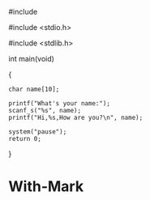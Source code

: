 #include <iostream>

#include <stdio.h>

#include <stdlib.h>

int main(void)

{
    
    char name[10];
    
    printf("What's your name:");
    scanf_s("%s", name);
    printf("Hi,%s,How are you?\n", name);
    
    system("pause");
    return 0;
}
# With-Mark
